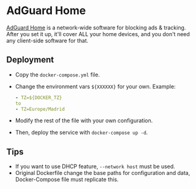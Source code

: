 # AdGuard Home

[AdGuard Home](https://adguard.com/en/adguard-home/overview.html) is a network-wide software for blocking ads & tracking. After you set it up, it'll cover ALL your home devices, and you don't need any client-side software for that.

## Deployment

- Copy the `docker-compose.yml` file.

- Change the environment vars `${XXXXXX}` for your own. Example:

  ```yaml
  - TZ=${DOCKER_TZ}
  to
  - TZ=Europe/Madrid
  ```

- Modify the rest of the file with your own configuration.

- Then, deploy the service with `docker-compose up -d`.

## Tips

- If you want to use DHCP feature, `--network host` must be used.
- Original Dockerfile change the base paths for configuration and data, Docker-Compose file must replicate this.
